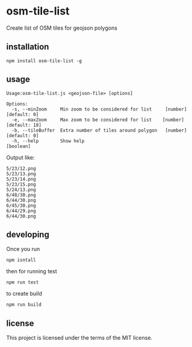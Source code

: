 # osm-tile-list
Create list of OSM tiles for geojson polygons
## installation

```
npm install osm-tile-list -g
```

## usage
```
Usage:osm-tile-list.js <geojson-file> [options]

Options:
  -s, --minZoom     Min zoom to be considered for list     [number] [default: 0]
  -e, --maxZoom     Max zoom to be considered for list    [number] [default: 18]
  -b, --tileBuffer  Extra number of tiles around polygon   [number] [default: 0]
  -h, --help        Show help                                          [boolean]
```
Output like:
```
5/23/12.png
5/23/13.png
5/23/14.png
5/23/15.png
5/24/13.png
6/48/30.png
6/44/30.png
6/45/30.png
6/44/29.png
6/44/30.png
``` 
## developing
Once you run
 
```npm isntall```

then for running test 

```npm run test```

to create build

```npm run build```

## license
This project is licensed under the terms of the MIT license.
